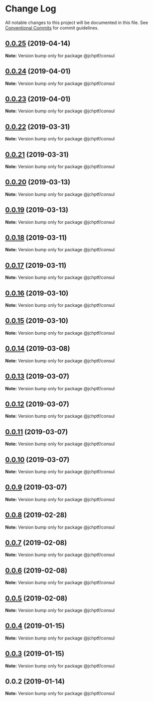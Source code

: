 # Change Log

All notable changes to this project will be documented in this file.
See [Conventional Commits](https://conventionalcommits.org) for commit guidelines.

## [0.0.25](https://github.com/jheinnic/portfolio-monorepo/compare/@jchptf/consul@0.0.24...@jchptf/consul@0.0.25) (2019-04-14)

**Note:** Version bump only for package @jchptf/consul





## [0.0.24](https://github.com/jheinnic/portfolio-monorepo/compare/@jchptf/consul@0.0.23...@jchptf/consul@0.0.24) (2019-04-01)

**Note:** Version bump only for package @jchptf/consul





## [0.0.23](https://github.com/jheinnic/portfolio-monorepo/compare/@jchptf/consul@0.0.22...@jchptf/consul@0.0.23) (2019-04-01)

**Note:** Version bump only for package @jchptf/consul





## [0.0.22](https://github.com/jheinnic/portfolio-monorepo/compare/@jchptf/consul@0.0.21...@jchptf/consul@0.0.22) (2019-03-31)

**Note:** Version bump only for package @jchptf/consul





## [0.0.21](https://github.com/jheinnic/portfolio-monorepo/compare/@jchptf/consul@0.0.20...@jchptf/consul@0.0.21) (2019-03-31)

**Note:** Version bump only for package @jchptf/consul





## [0.0.20](https://github.com/jheinnic/portfolio-monorepo/compare/@jchptf/consul@0.0.19...@jchptf/consul@0.0.20) (2019-03-13)

**Note:** Version bump only for package @jchptf/consul





## [0.0.19](https://github.com/jheinnic/portfolio-monorepo/compare/@jchptf/consul@0.0.18...@jchptf/consul@0.0.19) (2019-03-13)

**Note:** Version bump only for package @jchptf/consul





## [0.0.18](https://github.com/jheinnic/portfolio-monorepo/compare/@jchptf/consul@0.0.17...@jchptf/consul@0.0.18) (2019-03-11)

**Note:** Version bump only for package @jchptf/consul





## [0.0.17](https://github.com/jheinnic/portfolio-monorepo/compare/@jchptf/consul@0.0.16...@jchptf/consul@0.0.17) (2019-03-11)

**Note:** Version bump only for package @jchptf/consul





## [0.0.16](https://github.com/jheinnic/portfolio-monorepo/compare/@jchptf/consul@0.0.15...@jchptf/consul@0.0.16) (2019-03-10)

**Note:** Version bump only for package @jchptf/consul





## [0.0.15](https://github.com/jheinnic/portfolio-monorepo/compare/@jchptf/consul@0.0.14...@jchptf/consul@0.0.15) (2019-03-10)

**Note:** Version bump only for package @jchptf/consul





## [0.0.14](https://github.com/jheinnic/portfolio-monorepo/compare/@jchptf/consul@0.0.13...@jchptf/consul@0.0.14) (2019-03-08)

**Note:** Version bump only for package @jchptf/consul





## [0.0.13](https://github.com/jheinnic/portfolio-monorepo/compare/@jchptf/consul@0.0.12...@jchptf/consul@0.0.13) (2019-03-07)

**Note:** Version bump only for package @jchptf/consul





## [0.0.12](https://github.com/jheinnic/portfolio-monorepo/compare/@jchptf/consul@0.0.11...@jchptf/consul@0.0.12) (2019-03-07)

**Note:** Version bump only for package @jchptf/consul





## [0.0.11](https://github.com/jheinnic/portfolio-monorepo/compare/@jchptf/consul@0.0.10...@jchptf/consul@0.0.11) (2019-03-07)

**Note:** Version bump only for package @jchptf/consul





## [0.0.10](https://github.com/jheinnic/portfolio-monorepo/compare/@jchptf/consul@0.0.9...@jchptf/consul@0.0.10) (2019-03-07)

**Note:** Version bump only for package @jchptf/consul





## [0.0.9](https://github.com/jheinnic/portfolio-monorepo/compare/@jchptf/consul@0.0.8...@jchptf/consul@0.0.9) (2019-03-07)

**Note:** Version bump only for package @jchptf/consul





## [0.0.8](https://github.com/jheinnic/portfolio-monorepo/compare/@jchptf/consul@0.0.7...@jchptf/consul@0.0.8) (2019-02-28)

**Note:** Version bump only for package @jchptf/consul





## [0.0.7](https://github.com/jheinnic/portfolio-monorepo/compare/@jchptf/consul@0.0.5...@jchptf/consul@0.0.7) (2019-02-08)

**Note:** Version bump only for package @jchptf/consul





## [0.0.6](https://github.com/jheinnic/portfolio-monorepo/compare/@jchptf/consul@0.0.5...@jchptf/consul@0.0.6) (2019-02-08)

**Note:** Version bump only for package @jchptf/consul





## [0.0.5](https://github.com/jheinnic/portfolio-monorepo/compare/@jchptf/consul@0.0.4...@jchptf/consul@0.0.5) (2019-02-08)

**Note:** Version bump only for package @jchptf/consul





## [0.0.4](https://github.com/jheinnic/portfolio-monorepo/compare/@jchptf/consul@0.0.3...@jchptf/consul@0.0.4) (2019-01-15)

**Note:** Version bump only for package @jchptf/consul





## [0.0.3](https://github.com/jheinnic/portfolio-monorepo/compare/@jchptf/consul@0.0.2...@jchptf/consul@0.0.3) (2019-01-15)

**Note:** Version bump only for package @jchptf/consul





## 0.0.2 (2019-01-14)

**Note:** Version bump only for package @jchptf/consul
